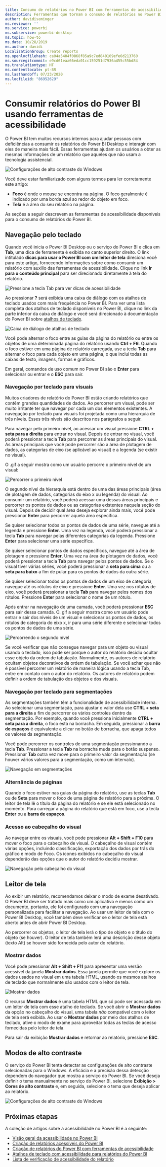 ```yaml
---
title: Consumo de relatórios no Power BI com ferramentas de acessibilidade
description: Ferramentas que tornam o consumo de relatórios no Power BI acessível
author: davidiseminger
ms.reviewer: ''
ms.service: powerbi
ms.subservice: powerbi-desktop
ms.topic: how-to
ms.date: 10/28/2019
ms.author: davidi
LocalizationGroup: Create reports
ms.openlocfilehash: ca04a5404f0868f85a9c7ed840109efe6d213760
ms.sourcegitcommit: e9cd61eaa66eda01cc159251d7936a455c55bd84
ms.translationtype: HT
ms.contentlocale: pt-BR
ms.lasthandoff: 07/23/2020
ms.locfileid: "86952629"
---
```

# <a name="consume-power-bi-reports-by-using-accessibility-features"></a>Consumir relatórios do Power BI usando ferramentas de acessibilidade
O Power BI tem muitos recursos internos para ajudar pessoas com deficiências a consumir os relatórios do Power BI Desktop e interagir com eles de maneira mais fácil. Essas ferramentas ajudam os usuários a obter as mesmas informações de um relatório que aqueles que não usam a tecnologia assistencial.

![Configurações de alto contraste do Windows](media/desktop-accessibility/accessibility-consuming-tools-01.png)

Você deve estar familiarizado com alguns termos para ler corretamente este artigo:

* **Foco** é onde o mouse se encontra na página. O foco geralmente é indicado por uma borda azul ao redor do objeto em foco.
* **Tela** é a área do seu relatório na página.

As seções a seguir descrevem as ferramentas de acessibilidade disponíveis para o consumo de relatórios do Power BI.

## <a name="keyboard-navigation"></a>Navegação pelo teclado

Quando você inicia o Power BI Desktop ou o serviço do Power BI e clica em **Tab**, uma dica de ferramenta é exibida no canto superior direito. O link intitulado **dicas para usar o Power BI com um leitor de tela** direciona você para este artigo, fornecendo informações sobre como consumir um relatório com auxilio das ferramentas de acessibilidade. Clique no link **Ir para o conteúdo principal** para ser direcionado diretamente à tela do relatório.

![Pressione a tecla Tab para ver dicas de acessibilidade](media/desktop-accessibility/accessibility-consuming-tools-02.png)

Ao pressionar **?** será exibida uma caixa de diálogo com os atalhos de teclado usados com mais frequência no Power BI. Para ver uma lista completa dos atalhos de teclado disponíveis no Power BI, clique no link da parte inferior da caixa de diálogo e você será direcionado à documentação do Power BI sobre [atalhos de teclado](desktop-accessibility-keyboard-shortcuts.md).

![Caixa de diálogo de atalhos de teclado](media/desktop-accessibility/accessibility-consuming-tools-03.png)

Você pode alternar o foco entre as guias da página do relatório ou entre os objetos de uma determinada página do relatório usando **Ctrl + F6**. Quando o foco estiver em uma página de relatório carregada, use a tecla **Tab** para alternar o foco para cada objeto em uma página, o que inclui todas as caixas de texto, imagens, formas e gráficos. 

Em geral, comandos de uso comum no Power BI são o **Enter** para selecionar ou entrar e o **ESC** para sair.

### <a name="keyboard-navigation-for-visuals"></a>Navegação por teclado para visuais

Muitos criadores de relatório do Power BI estão criando relatórios que contêm grandes quantidades de dados. Ao percorrer um visual, pode ser muito irritante ter que navegar por cada um dos elementos existentes. A navegação por teclado para visuais foi projetada como uma hierarquia de três níveis. Esses três níveis são descritos nos parágrafos a seguir.

Para navegar pelo primeiro nível, ao acessar um visual pressione **CTRL + seta para a direita** para entrar no visual. Depois de entrar no visual, você poderá pressionar a tecla **Tab** para percorrer as áreas principais do visual. As áreas principais que você pode percorrer são a área de plotagem de dados, as categorias de eixo (se aplicável ao visual) e a legenda (se existir no visual).

O .gif a seguir mostra como um usuário percorre o primeiro nível de um visual:

![Percorrer o primeiro nível](media/desktop-accessibility/accessibility-consuming-tools-04.gif)

O segundo nível da hierarquia está dentro de uma das áreas principais (área de plotagem de dados, categorias do eixo x ou legenda) do visual. Ao consumir um relatório, você poderá acessar uma dessas áreas principais e percorrer os pontos de dados ou as categorias existentes naquela seção do visual. Depois de decidir qual área deseja explorar ainda mais, você pode pressionar **Enter** para percorrer aquela área específica.

Se quiser selecionar todos os pontos de dados de uma série, navegue até a legenda e pressione **Enter**. Uma vez na legenda, você poderá pressionar a tecla **Tab** para navegar pelas diferentes categorias da legenda. Pressione **Enter** para selecionar uma série específica.

Se quiser selecionar pontos de dados específicos, navegue até a área de plotagem e pressione **Enter**. Uma vez na área de plotagem de dados, você poderá pressionar a tecla **Tab** para navegar pelos pontos de dados. Se o visual tiver várias séries, você poderá pressionar a **seta para cima** ou a **seta para baixo** a fim de pular para os pontos de dados da outra série.

Se quiser selecionar todos os pontos de dados de um eixo de categoria, navegue até os rótulos de eixo e pressione **Enter**. Uma vez nos rótulos de eixo, você poderá pressionar a tecla **Tab** para navegar pelos nomes dos rótulos. Pressione **Enter** para selecionar o nome de um rótulo.

Após entrar na navegação de uma camada, você poderá pressionar **ESC** para sair dessa camada. O. gif a seguir mostra como um usuário pode entrar e sair dos níveis de um visual e selecionar os pontos de dados, os rótulos de categoria do eixo x, ir para uma série diferente e selecionar todos os pontos de dados de uma série.

![Percorrendo o segundo nível](media/desktop-accessibility/accessibility-consuming-tools-05.gif)

Se você verificar que não consegue navegar para um objeto ou visual usando o teclado, isso pode ser porque o autor do relatório decidiu ocultar esse objeto da ordem de tabulação. Normalmente, os autores de relatório ocultam objetos decorativos da ordem de tabulação. Se você achar que não é possível percorrer um relatório de maneira lógica usando a tecla Tab, entre em contato com o autor do relatório. Os autores de relatório podem definir a ordem de tabulação dos objetos e dos visuais.

### <a name="keyboard-navigation-for-slicers"></a>Navegação por teclado para segmentações

As segmentações também têm a funcionalidade de acessibilidade interna. Ao selecionar uma segmentação, para ajustar o valor dela use **CTRL + seta para a direita** a fim de percorrer os vários controles dentro da segmentação. Por exemplo, quando você pressiona inicialmente **CTRL + seta para a direita**, o foco está na borracha. Em seguida, pressionar a **barra de espaços** é equivalente a clicar no botão de borracha, que apaga todos os valores da segmentação.

Você pode percorrer os controles de uma segmentação pressionando a tecla **Tab**. Pressionar a tecla **Tab** na borracha muda para o botão suspenso. Pressionar **Tab** outra vez move para o primeiro valor da segmentação (se houver vários valores para a segmentação, como um intervalo).

![Navegação em segmentações](media/desktop-accessibility/accessibility-consuming-tools-06.png)

### <a name="switching-pages"></a>Alternância de páginas

Quando o foco estiver nas guias da página do relatório, use as teclas **Tab** ou de **Seta** para mover o foco de uma página de relatório para a próxima. O leitor de tela lê o título da página do relatório e se ele está selecionado no momento. Para carregar a página do relatório que está em foco, use a tecla **Enter** ou a **barra de espaços**.

### <a name="accessing-the-visual-header"></a>Acesso ao cabeçalho do visual
Ao navegar entre os visuais, você pode pressionar **Alt + Shift + F10** para mover o foco para o cabeçalho de visual. O cabeçalho de visual contém várias opções, incluindo classificação, exportação dos dados por trás do gráfico e modo de Foco. Os ícones exibidos no cabeçalho do visual dependerão das opções que o autor do relatório decidiu mostrar.

![Navegação pelo cabeçalho do visual](media/desktop-accessibility/accessibility-consuming-tools-07.png)

## <a name="screen-reader"></a>Leitor de tela

Ao exibir um relatório, recomendamos deixar o modo de exame desativado. O Power BI deve ser tratado mais como um aplicativo e menos como um documento, portanto, ele foi configurado com uma navegação personalizada para facilitar a navegação. Ao usar um leitor de tela com o Power BI Desktop, você também deve verificar se o leitor de tela está aberto antes de abrir Power BI Desktop.

Ao percorrer os objetos, o leitor de tela lerá o tipo de objeto e o título do objeto (se houver). O leitor de tela também lerá uma descrição desse objeto (texto Alt) se houver sido fornecida pelo autor do relatório.

### <a name="show-data"></a>Mostrar dados
Você pode pressionar **Alt + Shift + F11** para apresentar uma versão acessível da janela **Mostrar dados**. Essa janela permite que você explore os dados usados no visual em uma tabela HTML, usando os mesmos atalhos de teclado que normalmente são usados com o leitor de tela.

![Mostrar dados](media/desktop-accessibility/accessibility-04.png)

O recurso **Mostrar dados** é uma tabela HTML que só pode ser acessada em um leitor de tela com esse atalho de teclado. Se você abrir o **Mostrar dados** da opção no cabeçalho do visual, uma tabela *não* compatível com o leitor de tela será exibida.  Ao usar o **Mostrar dados** por meio dos atalhos de teclado, ative o modo de exame para aproveitar todas as teclas de acesso fornecidas pelo leitor de tela.

Para sair da exibição **Mostrar dados** e retornar ao relatório, pressione **ESC**.

## <a name="high-contrast-modes"></a>Modos de alto contraste

O serviço do Power BI tenta detectar as configurações de alto contraste selecionadas para o Windows. A eficácia e a precisão dessa detecção dependem do navegador que mostra a serviço do Power BI. Se você deseja definir o tema manualmente no serviço do Power BI, selecione **Exibição > Cores de alto contraste** e, em seguida, selecione o tema que deseja aplicar ao relatório.

![Configurações de alto contraste do Windows](media/desktop-accessibility/accessibility-consuming-tools-01.png)


## <a name="next-steps"></a>Próximas etapas

A coleção de artigos sobre a acessibilidade no Power BI é a seguinte:

* [Visão geral da acessibilidade no Power BI](desktop-accessibility-overview.md) 
* [Criação de relatórios acessíveis do Power BI](desktop-accessibility-creating-reports.md) 
* [Criação de relatórios do Power BI com ferramentas de acessibilidade](desktop-accessibility-creating-tools.md)
* [Atalhos de teclado com acessibilidade para relatórios do Power BI](desktop-accessibility-keyboard-shortcuts.md)
* [Lista de verificação de acessibilidade do relatório](desktop-accessibility-creating-reports.md#report-accessibility-checklist)
